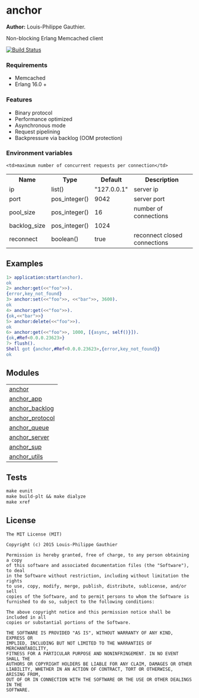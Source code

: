 # anchor

__Author:__ Louis-Philippe Gauthier.

Non-blocking Erlang Memcached client

[![Build Status](https://travis-ci.org/lpgauth/anchor.svg?branch=master)](https://travis-ci.org/lpgauth/anchor)

### Requirements

* Memcached
* Erlang 16.0 +

### Features

* Binary protocol
* Performance optimized
* Asynchronous mode
* Request pipelining
* Backpressure via backlog (OOM protection)

### Environment variables

<table width="100%">
  <theader>
    <th>Name</th>
    <th>Type</th>
    <th>Default</th>
    <th>Description</th>
  </theader>
  <tr>
    <td>ip</td>
    <td>list()</td>
    <td>"127.0.0.1"</td>
    <td>server ip</td>
  </tr>
  <tr>
    <td>port</td>
    <td>pos_integer()</td>
    <td>9042</td>
    <td>server port</td>
  </tr>
  <tr>
    <td>pool_size</td>
    <td>pos_integer()</td>
    <td>16</td>
    <td>number of connections</td>
  </tr>
  <tr>
    <td>backlog_size</td>
    <td>pos_integer()</td>
    <td>1024</td>

    <td>maximum number of concurrent requests per connection</td>
  </tr>
  <tr>
    <td>reconnect</td>
    <td>boolean()</td>
    <td>true</td>
    <td>reconnect closed connections</td>
  </tr>
</table>

## Examples

```erlang
1> application:start(anchor).
ok
2> anchor:get(<<"foo">>).
{error,key_not_found}
3> anchor:set(<<"foo">>, <<"bar">>, 3600).
ok
4> anchor:get(<<"foo">>).
{ok,<<"bar">>}
5> anchor:delete(<<"foo">>).
ok
6> anchor:get(<<"foo">>, 1000, [{async, self()}]).
{ok,#Ref<0.0.0.23623>}
7> flush().
Shell got {anchor,#Ref<0.0.0.23623>,{error,key_not_found}}
ok
```

## Modules

<table width="100%" border="0" summary="list of modules">
  <tr>
    <td><a href="http://github.com/lpgauth/anchor/blob/master/doc/anchor.md" class="module">anchor</a></td>
  </tr>
  <tr>
    <td><a href="http://github.com/lpgauth/anchor/blob/master/doc/anchor_app.md" class="module">anchor_app</a></td>
  </tr>
  <tr>
    <td><a href="http://github.com/lpgauth/anchor/blob/master/doc/anchor_backlog.md" class="module">anchor_backlog</a></td>
  </tr>
  <tr>
    <td><a href="http://github.com/lpgauth/anchor/blob/master/doc/anchor_protocol.md" class="module">anchor_protocol</a></td>
  </tr>
  <tr>
    <td><a href="http://github.com/lpgauth/anchor/blob/master/doc/anchor_queue.md" class="module">anchor_queue</a></td>
  </tr>
  <tr>
    <td><a href="http://github.com/lpgauth/anchor/blob/master/doc/anchor_server.md" class="module">anchor_server</a></td>
  </tr>
  <tr>
    <td><a href="http://github.com/lpgauth/anchor/blob/master/doc/anchor_sup.md" class="module">anchor_sup</a></td>
  </tr>
  <tr><td>
    <a href="http://github.com/lpgauth/anchor/blob/master/doc/anchor_utils.md" class="module">anchor_utils</a></td>
  </tr>
</table>

## Tests

```makefile
make eunit
make build-plt && make dialyze
make xref
```

## License

```license
The MIT License (MIT)

Copyright (c) 2015 Louis-Philippe Gauthier

Permission is hereby granted, free of charge, to any person obtaining a copy
of this software and associated documentation files (the "Software"), to deal
in the Software without restriction, including without limitation the rights
to use, copy, modify, merge, publish, distribute, sublicense, and/or sell
copies of the Software, and to permit persons to whom the Software is
furnished to do so, subject to the following conditions:

The above copyright notice and this permission notice shall be included in all
copies or substantial portions of the Software.

THE SOFTWARE IS PROVIDED "AS IS", WITHOUT WARRANTY OF ANY KIND, EXPRESS OR
IMPLIED, INCLUDING BUT NOT LIMITED TO THE WARRANTIES OF MERCHANTABILITY,
FITNESS FOR A PARTICULAR PURPOSE AND NONINFRINGEMENT. IN NO EVENT SHALL THE
AUTHORS OR COPYRIGHT HOLDERS BE LIABLE FOR ANY CLAIM, DAMAGES OR OTHER
LIABILITY, WHETHER IN AN ACTION OF CONTRACT, TORT OR OTHERWISE, ARISING FROM,
OUT OF OR IN CONNECTION WITH THE SOFTWARE OR THE USE OR OTHER DEALINGS IN THE
SOFTWARE.
```
